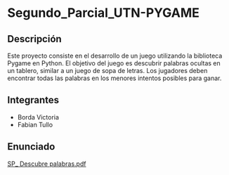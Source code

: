# Segundo_Parcial_UTN-PYGAME

## Descripción

Este proyecto consiste en el desarrollo de un juego utilizando la biblioteca Pygame en Python. El objetivo del juego es descubrir palabras ocultas en un tablero, similar a un juego de sopa de letras. Los jugadores deben encontrar todas las palabras en los menores intentos posibles para ganar.

## Integrantes

- Borda Victoria
- Fabian Tullo

## Enunciado

[SP_ Descubre palabras.pdf](https://github.com/user-attachments/files/17787659/SP_.Descubre.palabras.pdf)
